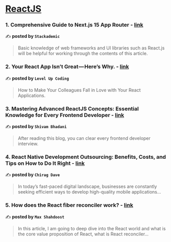 
<h1><a href=https://medium.com/tag/reactjs/recommended target="_blank" rel="noopener noreferrer">ReactJS</a></h1>
<h3>1. Comprehensive Guide to Next.js 15 App Router - <a href="https://medium.com/stackademic/comprehensive-guide-to-next-js-15-app-router-64e967d700f8" target="_blank" rel="noopener noreferrer">link</a></h3>

✍️ **posted by `Stackademic`**

<blockquote>Basic knowledge of web frameworks and UI libraries such as React.js will be helpful for working through the contents of this article.</blockquote>

<h3>2. Your React App Isn’t Great — Here’s Why. - <a href="https://medium.com/gitconnected/your-react-app-isnt-great-here-s-why-5eb61b3f110b" target="_blank" rel="noopener noreferrer">link</a></h3>

✍️ **posted by `Level Up Coding`**

<blockquote>How to Make Your Colleagues Fall in Love with Your React Applications.</blockquote>

<h3>3. Mastering Advanced ReactJS Concepts: Essential Knowledge for Every Frontend Developer - <a href="https://medium.com/@shivambhadani_/mastering-advanced-reactjs-concepts-essential-knowledge-for-every-frontend-developer-8123cf0b13ab" target="_blank" rel="noopener noreferrer">link</a></h3>

✍️ **posted by `Shivam Bhadani`**

<blockquote>After reading this blog, you can clear every frontend developer interview.</blockquote>

<h3>4. React Native Development Outsourcing: Benefits, Costs, and Tips on How to Do It Right - <a href="https://medium.com/@chirag.dave/react-native-development-outsourcing-benefits-costs-and-tips-on-how-to-do-it-right-c9b265b589d1" target="_blank" rel="noopener noreferrer">link</a></h3>

✍️ **posted by `Chirag Dave`**

<blockquote>In today’s fast-paced digital landscape, businesses are constantly seeking efficient ways to develop high-quality mobile applications…</blockquote>

<h3>5. How does the React fiber reconciler work? - <a href="https://medium.com/@maxtsh/how-does-the-react-fiber-reconciler-work-77c3650127da" target="_blank" rel="noopener noreferrer">link</a></h3>

✍️ **posted by `Max Shahdoost`**

<blockquote>In this article, I am going to deep dive into the React world and what is the core value proposition of React, what is React reconciler…</blockquote>

